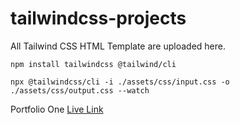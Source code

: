 # tailwindcss-projects
All Tailwind CSS HTML Template are uploaded here.


```
npm install tailwindcss @tailwind/cli
```
```
npx @tailwindcss/cli -i ./assets/css/input.css -o ./assets/css/output.css --watch
```

Portfolio One [Live Link](https://nayemspecial.github.io/tailwindcss-projects/templates/portfolio-one/)
